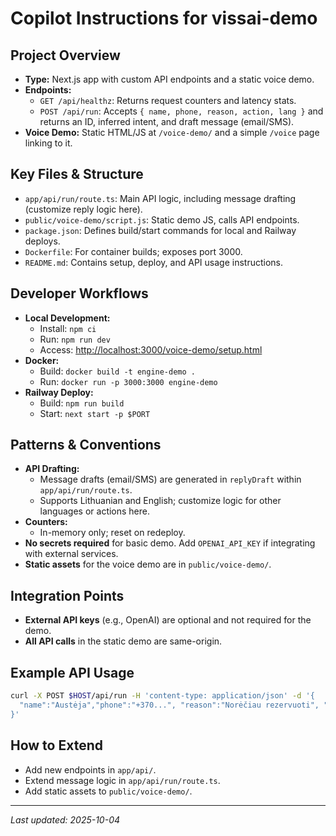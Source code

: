 # Copilot Instructions for vissai-demo

## Project Overview
- **Type:** Next.js app with custom API endpoints and a static voice demo.
- **Endpoints:**
  - `GET /api/healthz`: Returns request counters and latency stats.
  - `POST /api/run`: Accepts `{ name, phone, reason, action, lang }` and returns an ID, inferred intent, and draft message (email/SMS).
- **Voice Demo:** Static HTML/JS at `/voice-demo/` and a simple `/voice` page linking to it.

## Key Files & Structure
- `app/api/run/route.ts`: Main API logic, including message drafting (customize reply logic here).
- `public/voice-demo/script.js`: Static demo JS, calls API endpoints.
- `package.json`: Defines build/start commands for local and Railway deploys.
- `Dockerfile`: For container builds; exposes port 3000.
- `README.md`: Contains setup, deploy, and API usage instructions.

## Developer Workflows
- **Local Development:**
  - Install: `npm ci`
  - Run: `npm run dev`
  - Access: [http://localhost:3000/voice-demo/setup.html](http://localhost:3000/voice-demo/setup.html)
- **Docker:**
  - Build: `docker build -t engine-demo .`
  - Run: `docker run -p 3000:3000 engine-demo`
- **Railway Deploy:**
  - Build: `npm run build`
  - Start: `next start -p $PORT`

## Patterns & Conventions
- **API Drafting:**
  - Message drafts (email/SMS) are generated in `replyDraft` within `app/api/run/route.ts`.
  - Supports Lithuanian and English; customize logic for other languages or actions here.
- **Counters:**
  - In-memory only; reset on redeploy.
- **No secrets required** for basic demo. Add `OPENAI_API_KEY` if integrating with external services.
- **Static assets** for the voice demo are in `public/voice-demo/`.

## Integration Points
- **External API keys** (e.g., OpenAI) are optional and not required for the demo.
- **All API calls** in the static demo are same-origin.

## Example API Usage
```bash
curl -X POST $HOST/api/run -H 'content-type: application/json' -d '{
  "name":"Austėja","phone":"+370...", "reason":"Norėčiau rezervuoti", "action":"bookings", "lang":"lt"
}'
```

## How to Extend
- Add new endpoints in `app/api/`.
- Extend message logic in `app/api/run/route.ts`.
- Add static assets to `public/voice-demo/`.

---
_Last updated: 2025-10-04_
